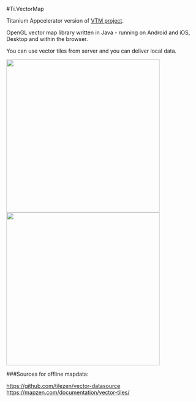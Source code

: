 #Ti.VectorMap

Titanium Appcelerator version of [VTM project](https://github.com/mapsforge/vtm).

OpenGL vector map library written in Java - running on Android and  iOS, Desktop and within the browser. 

You can use vector tiles from server and you can deliver local data.

<img src="https://github.com/AppWerft/Ti.VectorMap/blob/master/screens/1.png?raw=true" width=400 /> <img src="https://github.com/AppWerft/Ti.VectorMap/blob/master/screens/2.png?raw=true" width=400 />

###Sources for offline mapdata:

https://github.com/tilezen/vector-datasource
https://mapzen.com/documentation/vector-tiles/